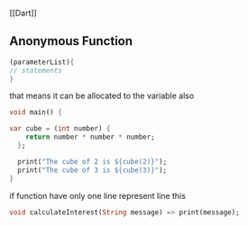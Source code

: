 [[Dart]]

## Anonymous Function

```dart
(parameterList){
// statements
}
```

that means it can be allocated to the variable also 

```dart
void main() {

var cube = (int number) {
    return number * number * number;
  };

  print("The cube of 2 is ${cube(2)}");
  print("The cube of 3 is ${cube(3)}");
}
```

if function have only one line represent line this 

```dart
void calculateInterest(String message) => print(message);
```

